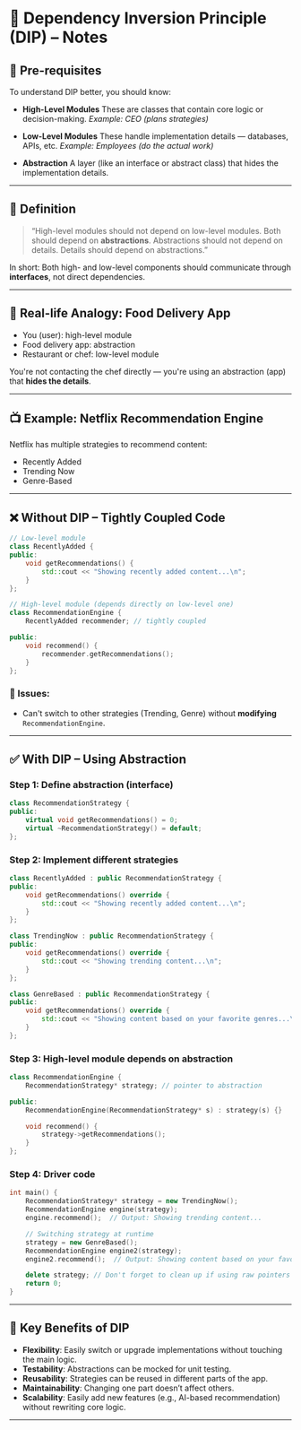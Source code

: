 
# 📌 Dependency Inversion Principle (DIP) – Notes


## 📖 **Pre-requisites**

To understand DIP better, you should know:

* **High-Level Modules**
  These are classes that contain core logic or decision-making.
  *Example: CEO (plans strategies)*

* **Low-Level Modules**
  These handle implementation details — databases, APIs, etc.
  *Example: Employees (do the actual work)*

* **Abstraction**
  A layer (like an interface or abstract class) that hides the implementation details.

---

## 🧠 **Definition**

> “High-level modules should not depend on low-level modules.
> Both should depend on **abstractions**.
> Abstractions should not depend on details.
> Details should depend on abstractions.”

In short: Both high- and low-level components should communicate through **interfaces**, not direct dependencies.

---

## 🍕 **Real-life Analogy: Food Delivery App**

* You (user): high-level module
* Food delivery app: abstraction
* Restaurant or chef: low-level module

You're not contacting the chef directly — you're using an abstraction (app) that **hides the details**.

---

## 📺 **Example: Netflix Recommendation Engine**

Netflix has multiple strategies to recommend content:

* Recently Added
* Trending Now
* Genre-Based

---

## ❌ Without DIP – Tightly Coupled Code

```cpp
// Low-level module
class RecentlyAdded {
public:
    void getRecommendations() {
        std::cout << "Showing recently added content...\n";
    }
};

// High-level module (depends directly on low-level one)
class RecommendationEngine {
    RecentlyAdded recommender; // tightly coupled

public:
    void recommend() {
        recommender.getRecommendations();
    }
};
```

### 🔴 Issues:

* Can't switch to other strategies (Trending, Genre) without **modifying** `RecommendationEngine`.

---

## ✅ With DIP – Using Abstraction

### Step 1: Define abstraction (interface)

```cpp
class RecommendationStrategy {
public:
    virtual void getRecommendations() = 0;
    virtual ~RecommendationStrategy() = default;
};
```

### Step 2: Implement different strategies

```cpp
class RecentlyAdded : public RecommendationStrategy {
public:
    void getRecommendations() override {
        std::cout << "Showing recently added content...\n";
    }
};

class TrendingNow : public RecommendationStrategy {
public:
    void getRecommendations() override {
        std::cout << "Showing trending content...\n";
    }
};

class GenreBased : public RecommendationStrategy {
public:
    void getRecommendations() override {
        std::cout << "Showing content based on your favorite genres...\n";
    }
};
```

### Step 3: High-level module depends on abstraction

```cpp
class RecommendationEngine {
    RecommendationStrategy* strategy; // pointer to abstraction

public:
    RecommendationEngine(RecommendationStrategy* s) : strategy(s) {}

    void recommend() {
        strategy->getRecommendations();
    }
};
```

### Step 4: Driver code

```cpp
int main() {
    RecommendationStrategy* strategy = new TrendingNow();
    RecommendationEngine engine(strategy);
    engine.recommend();  // Output: Showing trending content...

    // Switching strategy at runtime
    strategy = new GenreBased();
    RecommendationEngine engine2(strategy);
    engine2.recommend();  // Output: Showing content based on your favorite genres...

    delete strategy; // Don't forget to clean up if using raw pointers
    return 0;
}
```

---

## 🧠 Key Benefits of DIP

* **Flexibility**: Easily switch or upgrade implementations without touching the main logic.
* **Testability**: Abstractions can be mocked for unit testing.
* **Reusability**: Strategies can be reused in different parts of the app.
* **Maintainability**: Changing one part doesn’t affect others.
* **Scalability**: Easily add new features (e.g., AI-based recommendation) without rewriting core logic.

---
